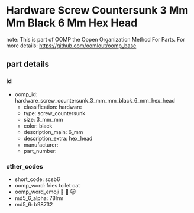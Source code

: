 # Hardware Screw Countersunk 3 Mm Mm Black 6 Mm Hex Head  

note: This is part of OOMP the Oopen Organization Method For Parts. For more details: https://github.com/oomlout/oomp_base

##  part details





### id
* oomp_id: hardware_screw_countersunk_3_mm_mm_black_6_mm_hex_head
  * classification: hardware
  * type: screw_countersunk
  * size: 3_mm_mm
  * color: black
  * description_main: 6_mm
  * description_extra: hex_head
  * manufacturer: 
  * part_number: 

### other_codes
* short_code: scsb6
* oomp_word: fries toilet cat
* oomp_word_emoji :fries: :toilet: :cat:
* md5_6_alpha: 78lrm
* md5_6: b98732